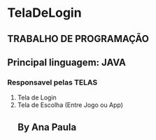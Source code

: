 # TelaDeLogin
## TRABALHO DE PROGRAMAÇÃO
## Principal linguagem: JAVA
### Responsavel pelas TELAS
1. Tela de Login
2. Tela de Escolha (Entre Jogo ou App)
   ##                           By Ana Paula
